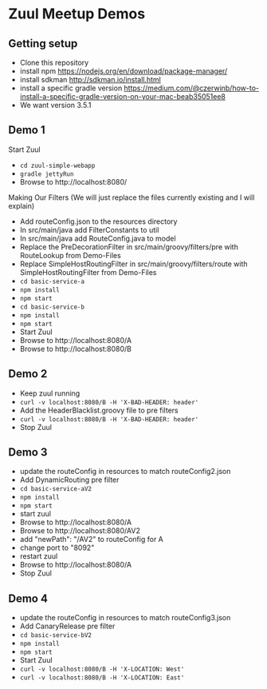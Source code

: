 # Zuul Meetup Demos

## Getting setup
* Clone this repository
* install npm https://nodejs.org/en/download/package-manager/
* install sdkman http://sdkman.io/install.html
* install a specific gradle version https://medium.com/@czerwinb/how-to-install-a-specific-gradle-version-on-your-mac-beab35051ee8
* We want version 3.5.1

## Demo 1
Start Zuul 
* `cd zuul-simple-webapp`
* `gradle jettyRun`
* Browse to http://localhost:8080/

Making Our Filters (We will just replace the files currently existing and I will explain)
* Add routeConfig.json to the resources directory
* In src/main/java add FilterConstants to util
* In src/main/java add RouteConfig.java to model
* Replace the PreDecorationFilter in src/main/groovy/filters/pre with RouteLookup from Demo-Files
* Replace SimpleHostRoutingFilter in src/main/groovy/filters/route with SimpleHostRoutingFilter from Demo-Files
* `cd basic-service-a`
* `npm install`
* `npm start`
* `cd basic-service-b`
* `npm install`
* `npm start`
* Start Zuul
* Browse to http://localhost:8080/A
* Browse to http://localhost:8080/B

## Demo 2

* Keep zuul running
* `curl -v localhost:8080/B -H 'X-BAD-HEADER: header'`
* Add the HeaderBlacklist.groovy file to pre filters
* `curl -v localhost:8080/B -H 'X-BAD-HEADER: header'`
* Stop Zuul

## Demo 3
* update the routeConfig in resources to match routeConfig2.json
* Add DynamicRouting pre filter
* `cd basic-service-aV2`
* `npm install`
* `npm start`
* start zuul
* Browse to http://localhost:8080/A
* Browse to http://localhost:8080/AV2
* add "newPath": "/AV2" to routeConfig for A
* change port to "8092" 
* restart zuul
* Browse to http://localhost:8080/A
* Stop Zuul

## Demo 4
* update the routeConfig in resources to match routeConfig3.json
* Add CanaryRelease pre filter
* `cd basic-service-bV2`
* `npm install`
* `npm start`
* Start Zuul
* `curl -v localhost:8080/B -H 'X-LOCATION: West'`
* `curl -v localhost:8080/B -H 'X-LOCATION: East'`


 
